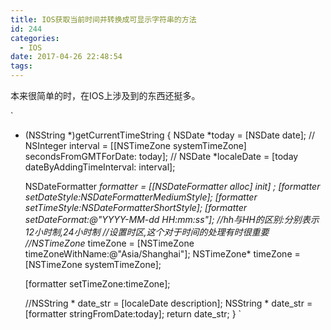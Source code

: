 ```yaml
---
title: IOS获取当前时间并转换成可显示字符串的方法
id: 244
categories:
  - IOS
date: 2017-04-26 22:48:54
tags:
---
```


本来很简单的时，在IOS上涉及到的东西还挺多。

`

*   (NSString *)getCurrentTimeString {
NSDate *today = [NSDate date];
//   NSInteger interval = [[NSTimeZone systemTimeZone] secondsFromGMTForDate: today];
//   NSDate *localeDate = [today  dateByAddingTimeInterval: interval];

    NSDateFormatter _formatter = [[NSDateFormatter alloc] init] ;
[formatter setDateStyle:NSDateFormatterMediumStyle];
[formatter setTimeStyle:NSDateFormatterShortStyle];
[formatter setDateFormat:@"YYYY-MM-dd HH:mm:ss"]; //hh与HH的区别:分别表示12小时制,24小时制
//设置时区,这个对于时间的处理有时很重要
//NSTimeZone_ timeZone = [NSTimeZone timeZoneWithName:@"Asia/Shanghai"];
NSTimeZone* timeZone = [NSTimeZone systemTimeZone];

    [formatter setTimeZone:timeZone];

    //NSString * date_str = [localeDate description];
NSString * date_str = [formatter stringFromDate:today];
return date_str;
}
`